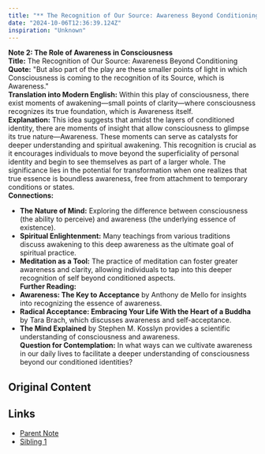 ```yaml
---
title: "** The Recognition of Our Source: Awareness Beyond Conditioning"
date: "2024-10-06T12:36:39.124Z"
inspiration: "Unknown"
---
```



**Note 2: The Role of Awareness in Consciousness**  
**Title:** The Recognition of Our Source: Awareness Beyond Conditioning  
**Quote:** "But also part of the play are these smaller points of light in which Consciousness is coming to the recognition of its Source, which is Awareness."  
**Translation into Modern English:** Within this play of consciousness, there exist moments of awakening—small points of clarity—where consciousness recognizes its true foundation, which is Awareness itself.  
**Explanation:** This idea suggests that amidst the layers of conditioned identity, there are moments of insight that allow consciousness to glimpse its true nature—Awareness. These moments can serve as catalysts for deeper understanding and spiritual awakening. This recognition is crucial as it encourages individuals to move beyond the superficiality of personal identity and begin to see themselves as part of a larger whole. The significance lies in the potential for transformation when one realizes that true essence is boundless awareness, free from attachment to temporary conditions or states.  
**Connections:**  
- **The Nature of Mind:** Exploring the difference between consciousness (the ability to perceive) and awareness (the underlying essence of existence).  
- **Spiritual Enlightenment:** Many teachings from various traditions discuss awakening to this deep awareness as the ultimate goal of spiritual practice.  
- **Meditation as a Tool:** The practice of meditation can foster greater awareness and clarity, allowing individuals to tap into this deeper recognition of self beyond conditioned aspects.  
**Further Reading:**  
- **Awareness: The Key to Acceptance** by Anthony de Mello for insights into recognizing the essence of awareness.  
- **Radical Acceptance: Embracing Your Life With the Heart of a Buddha** by Tara Brach, which discusses awareness and self-acceptance.  
- **The Mind Explained** by Stephen M. Kosslyn provides a scientific understanding of consciousness and awareness.  
**Question for Contemplation:** In what ways can we cultivate awareness in our daily lives to facilitate a deeper understanding of consciousness beyond our conditioned identities?

## Original Content



## Links

- [Parent Note](/parent-note.md)
- [Sibling 1](/zettel1.md)

